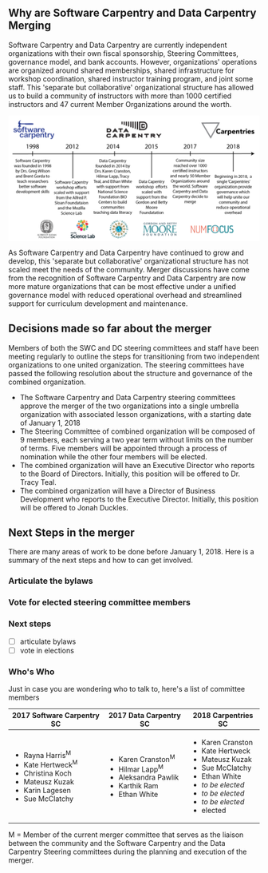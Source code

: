## Why are Software Carpentry and Data Carpentry Merging
Software Carpentry and Data Carpentry are currently independent organizations with their own fiscal sponsorship, Steering Committees, governance model, and bank accounts. However,   organizations' operations are organized around shared memberships, shared infrastructure for workshop coordination, shared instructor training program, and joint some staff. This 'separate but collaborative' organizational structure has allowed us to build a community of instructors with more than 1000 certified instructors and 47 current Member Organizations around the worth. 


<img src="https://github.com/raynamharris/SWC_blogs/blob/master/SWCDChistory-01.png" width="800px" align="middle"/>

As Software Carpentry and Data Carpentry have continued to grow and develop, this 'separate but collaborative' organizational structure has not scaled meet the needs of the community. Merger discussions have come from the recognition of Software Carpentry and Data Carpentry are now more mature organizations that can be most effective under a unified governance model with reduced operational overhead and streamlined support for curriculum development and maintenance. 

## Decisions made so far about the merger
Members of both the SWC and DC steering committees and staff have been meeting regularly to outline the steps for transitioning from two independent organizations to one united organization. The steering committees have passed the following resolution about the structure and governance of the combined organization. 
- The Software Carpentry and Data Carpentry steering committees approve the merger of the two organizations into a single umbrella organization with associated lesson organizations, with a starting date of January 1, 2018
- The Steering Committee of combined organization will be composed of 9 members, each serving a two year term without limits on the number of terms. Five members will be appointed through a process of nomination  while the other four members will be elected.
- The combined organization will have an Executive Director who reports to the Board of Directors. Initially, this position will be offered to Dr. Tracy Teal.
- The combined organization will have a Director of Business Development who reports to the Executive Director. Initially, this position will be offered to Jonah Duckles. 



## Next Steps in the merger
There are many areas of work to be done before January 1, 2018. Here is a summary of the next steps and how to can get involved. 

### Articulate the bylaws

### Vote for elected steering committee members

### Next steps
- [ ] articulate bylaws
- [ ] vote in elections 

### Who's Who
Just in case you are wondering who to talk to, here's a list of committee members

| 2017 Software Carpentry SC | 2017 Data Carpentry SC |  2018 Carpentries SC
| ------------- |-------------| -------------|
| <ul><li>Rayna Harris<sup>M</sup></li><li>Kate Hertweck<sup>M</sup></li><li>Christina Koch</li><li>Mateusz Kuzak</li><li>Karin Lagesen</li><li>Sue McClatchy</li></ul> | <ul><li>Karen Cranston<sup>M</sup></li><li>Hilmar Lapp<sup>M</sup></li><li>Aleksandra Pawlik</li><li>Karthik Ram</li><li>Ethan White</li></ul> | <ul><li>Karen Cranston</li><li>Kate Hertweck</li><li>Mateusz Kuzak</li><li>Sue McClatchy</li><li>Ethan White</li><li>*to be elected*</li><li>*to be elected*</li><li>*to be elected*</li><li>elected</li></ul> |

M = Member of the current merger committee that serves as the liaison between the community and the Software Carpentry and the Data Carpentry Steering committees during the planning and execution of the merger.




